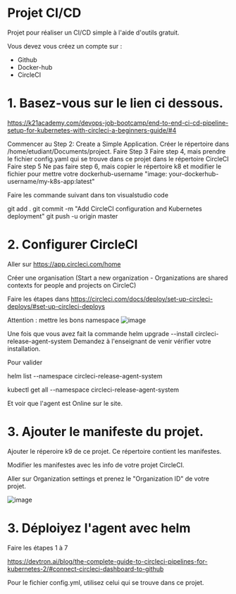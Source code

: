 # Projet CI/CD

Projet pour réaliser un CI/CD simple à l'aide d'outils gratuit.

Vous devez vous créez un compte sur :
-  Github
-  Docker-hub
-  CircleCI


# 
# 1. Basez-vous sur le lien ci dessous.
https://k21academy.com/devops-job-bootcamp/end-to-end-ci-cd-pipeline-setup-for-kubernetes-with-circleci-a-beginners-guide/#4

Commencer au  Step 2: Create a Simple Application. Créer le répertoire dans /home/etudiant/Documents/project.
Faire Step 3 
Faire step 4, mais prendre le fichier config.yaml qui se trouve dans ce projet dans le répertoire CircleCI
Faire step 5
Ne pas faire step 6, mais copier le répertoire k8 et modifier le fichier pour mettre votre dockerhub-username "image: your-dockerhub-username/my-k8s-app:latest"

Faire les commande suivant dans ton visualstudio code

git add .
git commit -m "Add CircleCI configuration and Kubernetes deployment"
git push -u origin master

# 2. Configurer CircleCI

Aller sur https://app.circleci.com/home

Créer une organisation  (Start a new organization - Organizations are shared contexts for people and projects on CircleC)

Faire les étapes dans https://circleci.com/docs/deploy/set-up-circleci-deploys/#set-up-circleci-deploys

Attention : mettre les bons namespace
![image](https://github.com/user-attachments/assets/0e105b8a-da01-471d-9ede-a0aac95c37cd)

Une fois que vous avez fait la commande helm upgrade --install circleci-release-agent-system
Demandez à l'enseignant de venir vérifier votre installation.


Pour valider

helm list --namespace circleci-release-agent-system

kubectl get all --namespace circleci-release-agent-system

Et voir que l'agent est Online sur le site.

# 3. Ajouter le manifeste du projet.

Ajouter le réperoire k9 de ce projet. Ce répertoire contient les manifestes.

Modifier les manifestes avec les info de votre projet CircleCI.

Aller sur Organization settings et prenez le "Organization ID" de votre projet.

![image](https://github.com/user-attachments/assets/7b9cc8c9-4f72-4b85-8dac-911c55ffa0a6)


# 3. Déploiyez l'agent avec helm

Faire les étapes 1 à 7

https://devtron.ai/blog/the-complete-guide-to-circleci-pipelines-for-kubernetes-2/#connect-circleci-dashboard-to-github

Pour le fichier config.yml, utilisez celui qui se trouve dans ce projet.


